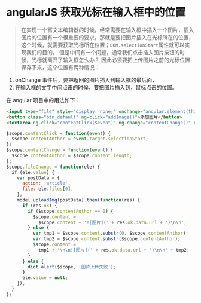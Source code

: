 <!-- Date: 2016-05-24 00:14:27 -->

# angularJS 获取光标在输入框中的位置

> 在实现一个富文本编辑器的时候，经常需要在输入框中插入一个图片，插入图片的位置有一个很重要的要求，那就是要把图片插入在光标所在的位置，这个时候，就需要获取光标所在位置；`DOM.selectionStart`属性就可以实现我们的目的。 但是中间有一个问题，通常我们点击插入图片按钮的时候，光标就离开了输入框怎么办？ 因此必须要把上传图片之前的光标位置保存下来，这个位置有两种情况：

1.  onChange 事件后，要把返回的图片插入到输入框的最后面，
2.  在输入框的文字中间点击的时候，要把图片插入到，鼠标点击的位置。

在 angular 项目中的用法如下：

```html
<input type="file" style="display: none;" onchange="angular.element(this).scope().fileChange(this)" name="file">
<button class="btn_default" ng-click="addImage()">添加图片</button>
<textarea ng-click="contentClick($event)" ng-change="contentChange()" ng-model="content" autofocus></textarea>
```

```js
$scope.contentClick = function(event) {
  $scope.contentAnthor = event.target.selectionStart;
};
$scope.contentChange = function(event) {
  $scope.contentAnthor = $scope.content.length;
};
$scope.fileChange = function(ele) {
  if (ele.value) {
    var postData = {
      action: 'article',
      file: ele.files[0],
    };
    model.uploadImg(postData).then(function(res) {
      if (res.ok) {
        if ($scope.contentAnthor == 0) {
          $scope.content =
            $scope.content + '![图片](' + res.ok.data.url + ')\n\n';
        } else {
          var tmp1 = $scope.content.substr(0, $scope.contentAnthor);
          var tmp2 = $scope.content.substr($scope.contentAnthor);
          $scope.content =
            tmp1 + '\n\n![图片](' + res.ok.data.url + ')\n\n' + tmp2;
        }
      } else {
        dict.alert($scope, '图片上传失败');
      }
      ele.value = null;
    });
  }
};
```
